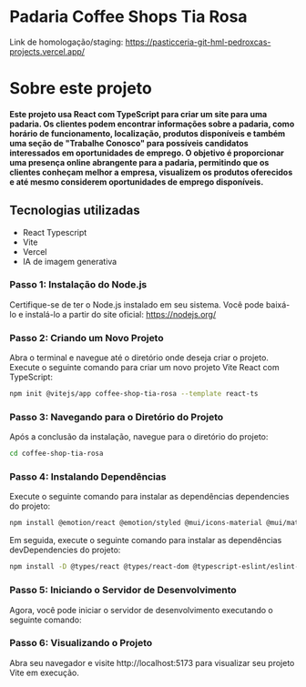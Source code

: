 # Padaria Coffee Shops Tia Rosa

Link de homologação/staging: https://pasticceria-git-hml-pedroxcas-projects.vercel.app/


# Sobre este projeto
#### Este projeto usa React com TypeScript para criar um site para uma padaria. Os clientes podem encontrar informações sobre a padaria, como horário de funcionamento, localização, produtos disponíveis e também uma seção de "Trabalhe Conosco" para possíveis candidatos interessados em oportunidades de emprego. O objetivo é proporcionar uma presença online abrangente para a padaria, permitindo que os clientes conheçam melhor a empresa, visualizem os produtos oferecidos e até mesmo considerem oportunidades de emprego disponíveis.

## Tecnologias utilizadas

- React Typescript
- Vite
- Vercel
- IA de imagem generativa


### Passo 1: Instalação do Node.js

Certifique-se de ter o Node.js instalado em seu sistema. Você pode baixá-lo e instalá-lo a partir do site oficial: https://nodejs.org/

### Passo 2: Criando um Novo Projeto
    
Abra o terminal e navegue até o diretório onde deseja criar o projeto.
    Execute o seguinte comando para criar um novo projeto Vite React com TypeScript:
    
```bash
npm init @vitejs/app coffee-shop-tia-rosa --template react-ts
```
### Passo 3: Navegando para o Diretório do Projeto

Após a conclusão da instalação, navegue para o diretório do projeto:
```bash
cd coffee-shop-tia-rosa
```

### Passo 4: Instalando Dependências

Execute o seguinte comando para instalar as dependências dependencies do projeto:
```bash
npm install @emotion/react @emotion/styled @mui/icons-material @mui/material framer-motion localforage match-sorter react react-dom react-router-dom sort-by
```
Em seguida, execute o seguinte comando para instalar as dependências devDependencies do projeto:
```bash
npm install -D @types/react @types/react-dom @typescript-eslint/eslint-plugin @typescript-eslint/parser @vitejs/plugin-react eslint eslint-plugin-react-hooks eslint-plugin-react-refresh typescript vite
```
### Passo 5: Iniciando o Servidor de Desenvolvimento

Agora, você pode iniciar o servidor de desenvolvimento executando o seguinte comando:

### Passo 6: Visualizando o Projeto

Abra seu navegador e visite http://localhost:5173 para visualizar seu projeto Vite em execução.

